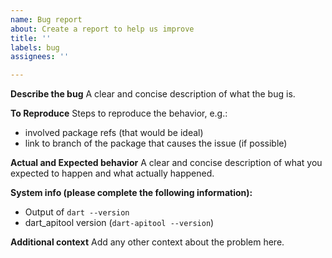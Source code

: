```yaml
---
name: Bug report
about: Create a report to help us improve
title: ''
labels: bug
assignees: ''

---
```


**Describe the bug**
A clear and concise description of what the bug is.

**To Reproduce**
Steps to reproduce the behavior, e.g.:
- involved package refs (that would be ideal)
- link to branch of the package that causes the issue (if possible)

**Actual and Expected behavior**
A clear and concise description of what you expected to happen and what actually happened.

**System info (please complete the following information):**
 - Output of `dart --version`
 - dart_apitool version (`dart-apitool --version`)

**Additional context**
Add any other context about the problem here.
